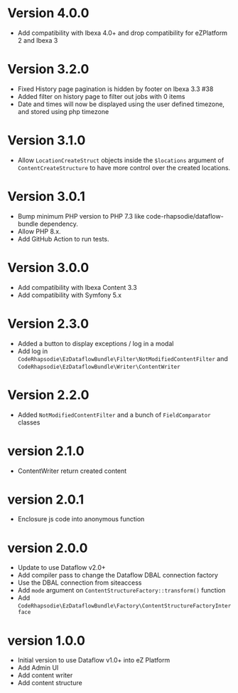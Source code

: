 # Version 4.0.0

* Add compatibility with Ibexa 4.0+ and drop compatibility for eZPlatform 2 and Ibexa 3 

# Version 3.2.0

* Fixed History page pagination is hidden by footer on Ibexa 3.3 #38
* Added filter on history page to filter out jobs with 0 items
* Date and times will now be displayed using the user defined timezone, and stored using php timezone 

# Version 3.1.0

* Allow `LocationCreateStruct` objects inside the `$locations` argument of `ContentCreateStructure` to have more control over the created locations.

# Version 3.0.1

* Bump minimum PHP version to PHP 7.3 like code-rhapsodie/dataflow-bundle dependency.
* Allow PHP 8.x.
* Add GitHub Action to run tests.

# Version 3.0.0

* Add compatibility with Ibexa Content 3.3
* Add compatibility with Symfony 5.x

# Version 2.3.0

* Added a button to display exceptions / log in a modal
* Add log in `CodeRhapsodie\EzDataflowBundle\Filter\NotModifiedContentFilter` and `CodeRhapsodie\EzDataflowBundle\Writer\ContentWriter`

# Version 2.2.0

* Added `NotModifiedContentFilter` and a bunch of `FieldComparator` classes

# version 2.1.0

* ContentWriter return created content

# version 2.0.1

* Enclosure js code into anonymous function

# version 2.0.0

* Update to use Dataflow v2.0+
* Add compiler pass to change the Dataflow DBAL connection factory
* Use the DBAL connection from siteaccess
* Add `mode` argument on `ContentStructureFactory::transform()` function
* Add `CodeRhapsodie\EzDataflowBundle\Factory\ContentStructureFactoryInterface`

# version 1.0.0

* Initial version to use Dataflow v1.0+ into eZ Platform
* Add Admin UI
* Add content writer
* Add content structure
